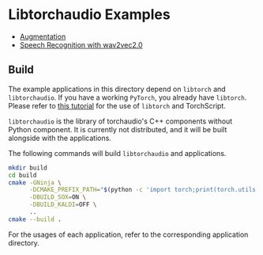 # Libtorchaudio Examples

* [Augmentation](./augmentation)
* [Speech Recognition with wav2vec2.0](./speech_recognition)

## Build

The example applications in this directory depend on `libtorch` and `libtorchaudio`.
If you have a working `PyTorch`, you already have `libtorch`.
Please refer to [this tutorial](https://pytorch.org/tutorials/advanced/torch_script_custom_classes.html) for the use of `libtorch` and TorchScript.

`libtorchaudio` is the library of torchaudio's C++ components without Python component.
It is currently not distributed, and it will be built alongside with the applications.

The following commands will build `libtorchaudio` and applications.

```bash
mkdir build
cd build
cmake -GNinja \
      -DCMAKE_PREFIX_PATH="$(python -c 'import torch;print(torch.utils.cmake_prefix_path)')" \
      -DBUILD_SOX=ON \
      -DBUILD_KALDI=OFF \
      ..
cmake --build .
```

For the usages of each application, refer to the corresponding application directory.
